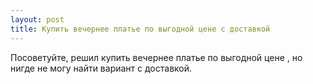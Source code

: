 ```yaml
---
layout: post 
title: Купить вечернее платье по выгодной цене с доставкой 
--- 
```

Посоветуйте, решил купить вечернее платье по выгодной цене , но нигде не могу найти вариант с доставкой.